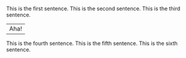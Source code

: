 This is the first sentence.
This is the second sentence.
This is the third sentence.
<table attribute="value">
  <tr>
    <td>Aha!</td>
  </tr>
</table>
This is the fourth sentence.
This is the fifth sentence.
This is the sixth sentence.
